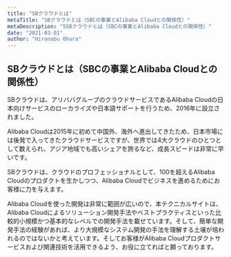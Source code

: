 ```yaml
---
title: "SBクラウドとは"
metaTitle: "SBクラウドとは（SBCの事業とAlibaba Cloudとの関係性）"
metaDescription: "SSBクラウドとは（SBCの事業とAlibaba Cloudとの関係性）"
date: "2021-03-01"
author: "Hironobu Ohara"
---
```



## SBクラウドとは（SBCの事業とAlibaba Cloudとの関係性）



SBクラウドは、アリババグループのクラウドサービスであるAlibaba Cloudの日本向けサービスのローカライズや日本語サポートを行うため、2016年に設立されました。

Alibaba Cloudは2015年に初めて中国外、海外へ進出してきたため、日本市場には後発で入ってきたクラウドサービスですが、世界では4大クラウドのひとつとして数えられ、アジア地域でも高いシェアを誇るなど、成長スピードは非常に早いです。


SBクラウドは、クラウドのプロフェッショナルとして、100を超えるAlibaba Cloudのプロダクトを生かしつつ、Alibaba Cloudでビジネスを進めるためにお客様に力を与えます。


Alibaba Cloudを使った開発は非常に範囲が広いので、本テクニカルサイトは、Alibaba Cloudによるソリューション開発手法やベストプラクティスといった比較的小規模かつ基本的なレベルでの開発手法を載せています。そして、簡単な開発手法の経験があれば、より大規模なシステム開発の手法を理解する土壌が培われるのではないかと考えています。そしてお客様がAlibaba Cloudプロダクトサービスおよび関連技術を活用できるよう、お役に立てればと願っております。


